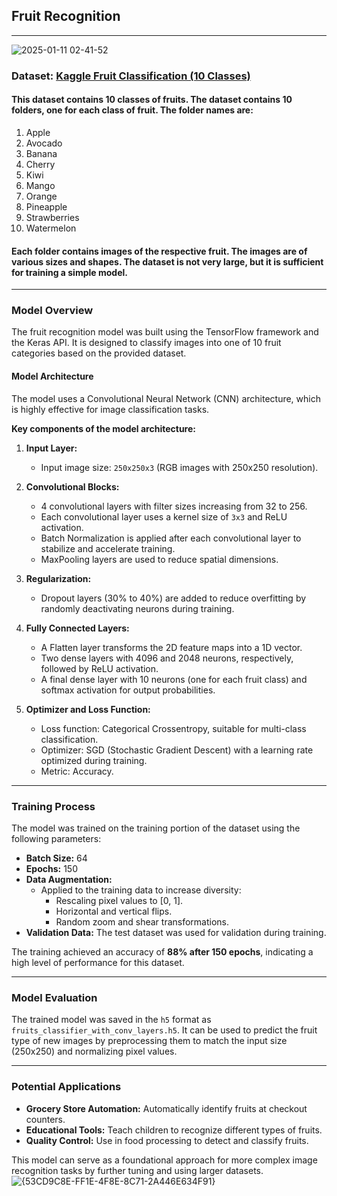 ## Fruit Recognition

---
![2025-01-11 02-41-52](https://github.com/user-attachments/assets/5b5ed1fd-bb92-4511-beb9-fd3d85f9295f)

### Dataset: [Kaggle Fruit Classification (10 Classes)](https://www.kaggle.com/datasets/karimabdulnabi/fruit-classification10-class/data)

#### This dataset contains 10 classes of fruits. The dataset contains 10 folders, one for each class of fruit. The folder names are:
1. Apple
2. Avocado
3. Banana
4. Cherry
5. Kiwi
6. Mango
7. Orange
8. Pineapple
9. Strawberries
10. Watermelon

#### Each folder contains images of the respective fruit. The images are of various sizes and shapes. The dataset is not very large, but it is sufficient for training a simple model.

---

### Model Overview

The fruit recognition model was built using the TensorFlow framework and the Keras API. It is designed to classify images into one of 10 fruit categories based on the provided dataset.

#### Model Architecture
The model uses a Convolutional Neural Network (CNN) architecture, which is highly effective for image classification tasks. 

**Key components of the model architecture:**
1. **Input Layer:**
   - Input image size: `250x250x3` (RGB images with 250x250 resolution).

2. **Convolutional Blocks:**
   - 4 convolutional layers with filter sizes increasing from 32 to 256.
   - Each convolutional layer uses a kernel size of `3x3` and ReLU activation.
   - Batch Normalization is applied after each convolutional layer to stabilize and accelerate training.
   - MaxPooling layers are used to reduce spatial dimensions.

3. **Regularization:**
   - Dropout layers (30% to 40%) are added to reduce overfitting by randomly deactivating neurons during training.

4. **Fully Connected Layers:**
   - A Flatten layer transforms the 2D feature maps into a 1D vector.
   - Two dense layers with 4096 and 2048 neurons, respectively, followed by ReLU activation.
   - A final dense layer with 10 neurons (one for each fruit class) and softmax activation for output probabilities.

5. **Optimizer and Loss Function:**
   - Loss function: Categorical Crossentropy, suitable for multi-class classification.
   - Optimizer: SGD (Stochastic Gradient Descent) with a learning rate optimized during training.
   - Metric: Accuracy.

---

### Training Process
The model was trained on the training portion of the dataset using the following parameters:
- **Batch Size:** 64
- **Epochs:** 150
- **Data Augmentation:** 
  - Applied to the training data to increase diversity:
    - Rescaling pixel values to [0, 1].
    - Horizontal and vertical flips.
    - Random zoom and shear transformations.
- **Validation Data:** The test dataset was used for validation during training.

The training achieved an accuracy of **88% after 150 epochs**, indicating a high level of performance for this dataset.

---

### Model Evaluation
The trained model was saved in the `h5` format as `fruits_classifier_with_conv_layers.h5`. It can be used to predict the fruit type of new images by preprocessing them to match the input size (250x250) and normalizing pixel values.

---

### Potential Applications
- **Grocery Store Automation:** Automatically identify fruits at checkout counters.
- **Educational Tools:** Teach children to recognize different types of fruits.
- **Quality Control:** Use in food processing to detect and classify fruits.

This model can serve as a foundational approach for more complex image recognition tasks by further tuning and using larger datasets.
![{53CD9C8E-FF1E-4F8E-8C71-2A446E634F91}](https://github.com/user-attachments/assets/cb4e7405-4fb0-474a-af89-a9a9890a5c3d)

